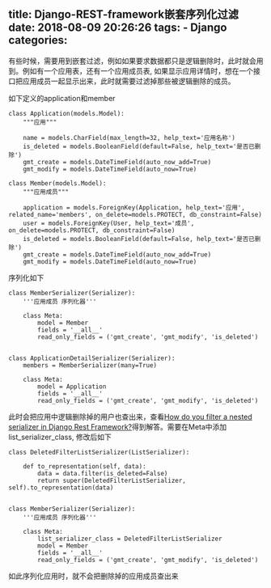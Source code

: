 title: Django-REST-framework嵌套序列化过滤
date: 2018-08-09 20:26:26
tags:
    - Django
categories:
---
有些时候，需要用到嵌套过滤，例如如果要求数据都只是逻辑删除时，此时就会用到。例如有一个应用表，还有一个应用成员表, 如果显示应用详情时，想在一个接口把应用成员一起显示出来，此时就需要过滤掉那些被逻辑删除的成员。

如下定义的application和member

```
class Application(models.Model):
    """应用"""

    name = models.CharField(max_length=32, help_text='应用名称')
    is_deleted = models.BooleanField(default=False, help_text='是否已删除')
    gmt_create = models.DateTimeField(auto_now_add=True)
    gmt_modify = models.DateTimeField(auto_now=True)

class Member(models.Model):
    """应用成员"""

    application = models.ForeignKey(Application, help_text='应用', related_name='members', on_delete=models.PROTECT, db_constraint=False)
    user = models.ForeignKey(User, help_text='成员', on_delete=models.PROTECT, db_constraint=False)
    is_deleted = models.BooleanField(default=False, help_text='是否已删除')
    gmt_create = models.DateTimeField(auto_now_add=True)
    gmt_modify = models.DateTimeField(auto_now=True)
```

序列化如下

```
class MemberSerializer(Serializer):
    '''应用成员 序列化器'''

    class Meta:
        model = Member
        fields = '__all__'
        read_only_fields = ('gmt_create', 'gmt_modify', 'is_deleted')


class ApplicationDetailSerializer(Serializer):
    members = MemberSerializer(many=True)

    class Meta:
        model = Application
        fields = '__all__'
        read_only_fields = ('gmt_create', 'gmt_modify', 'is_deleted')
```

此时会把应用中逻辑删除掉的用户也查出来，查看[How do you filter a nested serializer in Django Rest Framework?](https://stackoverflow.com/questions/28163556/how-do-you-filter-a-nested-serializer-in-django-rest-framework/28354281#28354281)得到解答。需要在Meta中添加list_serializer_class, 修改后如下

```
class DeletedFilterListSerializer(ListSerializer):

    def to_representation(self, data):
        data = data.filter(is_deleted=False)
        return super(DeletedFilterListSerializer, self).to_representation(data)


class MemberSerializer(Serializer):
    '''应用成员 序列化器'''

    class Meta:
        list_serializer_class = DeletedFilterListSerializer
        model = Member
        fields = '__all__'
        read_only_fields = ('gmt_create', 'gmt_modify', 'is_deleted')
```

如此序列化应用时，就不会把删除掉的应用成员查出来
